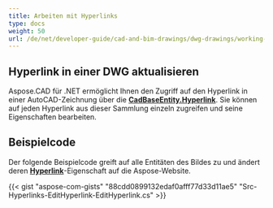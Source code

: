 ```yaml
---
title: Arbeiten mit Hyperlinks
type: docs
weight: 50
url: /de/net/developer-guide/cad-and-bim-drawings/dwg-drawings/working-with-hyperlinks/
---
```


## **Hyperlink in einer DWG aktualisieren**

Aspose.CAD für .NET ermöglicht Ihnen den Zugriff auf den Hyperlink in einer AutoCAD-Zeichnung über die [**CadBaseEntity.Hyperlink**](https://reference.aspose.com/cad/net/aspose.cad.fileformats.cad.cadobjects/cadbaseentity/properties/hyperlink). Sie können auf jeden Hyperlink aus dieser Sammlung einzeln zugreifen und seine Eigenschaften bearbeiten.

## Beispielcode

Der folgende Beispielcode greift auf alle Entitäten des Bildes zu und ändert deren [**Hyperlink**](https://reference.aspose.com/cad/net/aspose.cad.fileformats.cad.cadobjects/cadbaseentity/properties/hyperlink)-Eigenschaft auf die Aspose-Website.

{{< gist "aspose-com-gists" "88cdd0899132edaf0afff77d33d11ae5" "Src-Hyperlinks-EditHyperlink-EditHyperlink.cs" >}}
